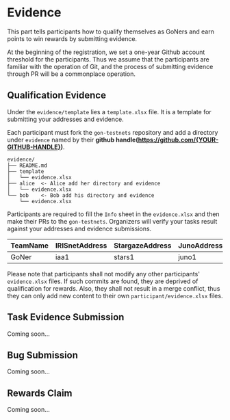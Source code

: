 # Evidence

This part tells participants how to qualify themselves as GoNers and earn points to win rewards by submitting evidence.

At the beginning of the registration, we set a one-year Github account threshold for the participants. Thus we assume that the participants are familiar with the operation of Git, and the process of submitting evidence through PR will be a commonplace operation.

## Qualification Evidence

Under the `evidence/template` lies a `template.xlsx` file. It is a template for submitting your addresses and evidence.

Each participant must fork the `gon-testnets` repository and add a directory under `evidence` named by their **github handle(https://github.com/{YOUR-GITHUB-HANDLE})**.

```
evidence/
├── README.md
├── template
│   └── evidence.xlsx
├── alice  <- Alice add her directory and evidence
│   └── evidence.xlsx
└── bob    <- Bob add his directory and evidence
    └── evidence.xlsx

```


Participants are required to fill the `Info` sheet in the `evidence.xlsx` and then make their PRs to the `gon-testnets`. Organizers will verify your tasks result against your addresses and evidence submissions.

| TeamName | IRISnetAddress | StargazeAddress | JunoAddress | UptickAddrss | OmniflixAddress |
| -------- | -------------- | --------------- | ----------- | ------------ | --------------- |
| GoNer    | iaa1           | stars1          | juno1       | uptick1      | omniflix1       |

Please note that participants shall not modify any other participants' `evidence.xlsx` files. If such commits are found, they are deprived of qualification for rewards. Also, they shall not result in a merge conflict, thus they can only add new content to their own `participant/evidence.xlsx` files.

## Task Evidence Submission

Coming soon...

## Bug Submission

Coming soon...

## Rewards Claim

Coming soon...

